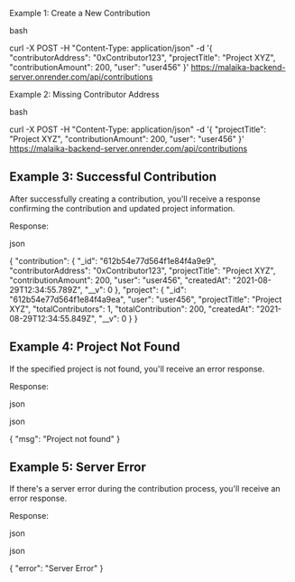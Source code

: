 Example 1: Create a New Contribution

bash

curl -X POST -H "Content-Type: application/json" -d '{
  "contributorAddress": "0xContributor123",
  "projectTitle": "Project XYZ",
  "contributionAmount": 200,
  "user": "user456"
}' https://malaika-backend-server.onrender.com/api/contributions

Example 2: Missing Contributor Address

bash

curl -X POST -H "Content-Type: application/json" -d '{
  "projectTitle": "Project XYZ",
  "contributionAmount": 200,
  "user": "user456"
}' https://malaika-backend-server.onrender.com/api/contributions

## Example 3: Successful Contribution

After successfully creating a contribution, you'll receive a response confirming the contribution and updated project information.

Response:

json

{
  "contribution": {
    "_id": "612b54e77d564f1e84f4a9e9",
    "contributorAddress": "0xContributor123",
    "projectTitle": "Project XYZ",
    "contributionAmount": 200,
    "user": "user456",
    "createdAt": "2021-08-29T12:34:55.789Z",
    "__v": 0
  },
  "project": {
    "_id": "612b54e77d564f1e84f4a9ea",
    "user": "user456",
    "projectTitle": "Project XYZ",
    "totalContributors": 1,
    "totalContribution": 200,
    "createdAt": "2021-08-29T12:34:55.849Z",
    "__v": 0
  }
}

## Example 4: Project Not Found

If the specified project is not found, you'll receive an error response.

Response:

json

json

{
  "msg": "Project not found"
}

## Example 5: Server Error

If there's a server error during the contribution process, you'll receive an error response.

Response:

json

json

{
  "error": "Server Error"
}
